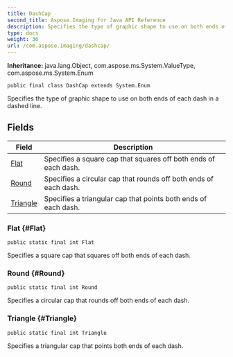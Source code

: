 ```yaml
---
title: DashCap
second_title: Aspose.Imaging for Java API Reference
description: Specifies the type of graphic shape to use on both ends of each dash in a dashed line.
type: docs
weight: 36
url: /com.aspose.imaging/dashcap/
---
```

**Inheritance:**
java.lang.Object, com.aspose.ms.System.ValueType, com.aspose.ms.System.Enum
```
public final class DashCap extends System.Enum
```

Specifies the type of graphic shape to use on both ends of each dash in a dashed line.
## Fields

| Field | Description |
| --- | --- |
| [Flat](#Flat) | Specifies a square cap that squares off both ends of each dash. |
| [Round](#Round) | Specifies a circular cap that rounds off both ends of each dash. |
| [Triangle](#Triangle) | Specifies a triangular cap that points both ends of each dash. |
### Flat {#Flat}
```
public static final int Flat
```


Specifies a square cap that squares off both ends of each dash.

### Round {#Round}
```
public static final int Round
```


Specifies a circular cap that rounds off both ends of each dash.

### Triangle {#Triangle}
```
public static final int Triangle
```


Specifies a triangular cap that points both ends of each dash.

